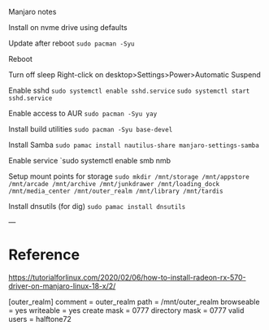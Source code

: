 Manjaro notes

Install on nvme drive using defaults

Update after reboot
`sudo pacman -Syu`

Reboot

Turn off sleep
Right-click on desktop>Settings>Power>Automatic Suspend

Enable sshd
`sudo systemctl enable sshd.service`
`sudo systemctl start sshd.service`

Enable access to AUR
`sudo pacman -Syu yay`

Install build utilities
`sudo pacman -Syu base-devel`

Install Samba
`sudo pamac install nautilus-share manjaro-settings-samba`

Enable service
`sudo systemctl enable smb nmb

Setup mount points for storage
`sudo mkdir /mnt/storage /mnt/appstore /mnt/arcade /mnt/archive /mnt/junkdrawer /mnt/loading_dock /mnt/media_center /mnt/outer_realm /mnt/library /mnt/tardis`

Install dnsutils (for dig)
`sudo pamac install dnsutils`

—

# Reference

https://tutorialforlinux.com/2020/02/06/how-to-install-radeon-rx-570-driver-on-manjaro-linux-18-x/2/


[outer_realm]
    comment = outer_realm
    path = /mnt/outer_realm
    browseable = yes
    writeable = yes
    create mask = 0777
    directory mask = 0777
    valid users = halftone72


